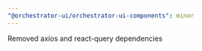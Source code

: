 ```yaml
---
"@orchestrator-ui/orchestrator-ui-components": minor
---
```


Removed axios and react-query dependencies
